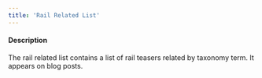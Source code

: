 ```yaml
---
title: 'Rail Related List'
---
```

#### Description
The rail related list contains a list of rail teasers related by taxonomy term. It appears on blog posts.

